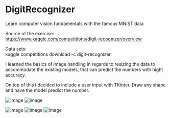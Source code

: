 # DigitRecognizer
Learn computer vision fundamentals with the famous MNIST data

Source of the exercise:<br>
https://www.kaggle.com/competitions/digit-recognizer/overview

Data sets:<br>
kaggle competitions download -c digit-recognizer

I learned the basics of image handling in regards to resizing the data to accommodate the existing models, that can predict the numbers with hight accuracy.

On top of this I decided to include a user input with TKinter.
Draw any shape and have the model predict the number.

![image](https://github.com/ValachPatrik/DigitRecognizer/assets/82080194/8ff8bf29-14e7-4154-85ad-efe005c307aa)
![image](https://github.com/ValachPatrik/DigitRecognizer/assets/82080194/c5fc787c-fc98-4842-9915-09340f92f963)

![image](https://github.com/ValachPatrik/DigitRecognizer/assets/82080194/a7d45431-bc63-4357-b1fe-ff32a354854b)
![image](https://github.com/ValachPatrik/DigitRecognizer/assets/82080194/7f42e979-bded-4572-bf02-82cffe91031f)
![image](https://github.com/ValachPatrik/DigitRecognizer/assets/82080194/e0437de3-be03-411e-960e-98e62a5dd79d)

